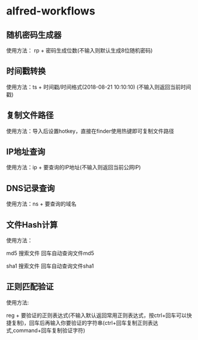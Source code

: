 # alfred-workflows

## 随机密码生成器

使用方法： rp + 密码生成位数(不输入则默认生成8位随机密码)

## 时间戳转换

使用方法：ts + 时间戳/时间格式(2018-08-21 10:10:10) (不输入则返回当前时间戳)

## 复制文件路径

使用方法：导入后设置hotkey，直接在finder使用热键即可复制文件路径

## IP地址查询

使用方法：ip + 要查询的IP地址(不输入则返回当前公网IP)

## DNS记录查询

使用方法：ns + 要查询的域名

## 文件Hash计算

使用方法： 

md5 搜索文件 回车自动查询文件md5

sha1 搜索文件 回车自动查询文件sha1

## 正则匹配验证

使用方法:

reg + 要验证的正则表达式(不输入默认返回常用正则表达式，按ctrl+回车可以快捷复制)，回车后再输入你要验证的字符串(ctrl+回车复制正则表达式,command+回车复制验证字符)

